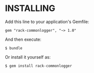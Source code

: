 INSTALLING
==========

Add this line to your application's Gemfile:

    gem "rack-commonlogger", "~> 1.0"

And then execute:

    $ bundle

Or install it yourself as:

    $ gem install rack-commonlogger

